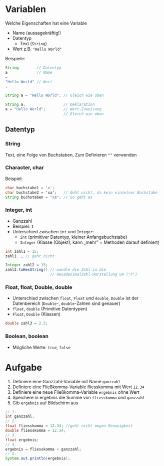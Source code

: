 # Variablen

Welche Eigenschaften hat eine Variable

- Name (aussagekräftig!)
- Datentyp
   - Text (`String`)
- Wert z.B. `"Hello World"`

Beispiele:

```java
String        // Datentyp
a             // Name
=
"Hello World" // Wert
;

String a = "Hello World"; // Gleich wie oben

String a;                 // Deklaration
a = "Hello World";        // Wert-Zuweisung
                          // Gleich wie oben
```

## Datentyp

### String

Text, eine Folge von Buchstaben, Zum Definieren `""` verwenden

### Character, char

Beispiel:

```java
char buchstabe1 = 'x';
char buchstabe2 = 'xa';   // Geht nicht, da kein einzelner Buchstabe
String buchstaben = "xa"; // So geht es
```

### Integer, int

- Ganzzahl
- Beispiel: `1`
- Unterschied zwischen `int` und `Integer`:
  - `int` (primitiver Datentyp, kleiner Anfangsbuchstabe)
  - `Integer` (Klasse (Objekt), kann „mehr” = Methoden darauf definiert)

```java
int zahl1 = 15;
zahl1. … // geht nicht

Integer zahl2 = 15;
zahl2.toHexString() // wandle die Zahl in die
                    // Hexadezimalzahl-Darstellung um ("F")
```

### Float, float, Double, double

- Unterschied zwischen `float`, `Float` und `double`, `Double` ist der Datenbereich (`Double`-, `double`-Zahlen sind genauer)
- `float`, `double` (Primitive Datentypen)
- `Float`, `Double` (Klassen)

```java
double zahl3 = 2.3;
```

### Boolean, boolean

- Mögliche Werte: `true`, `false`

# Aufgabe

1. Definiere eine Ganzzahl-Variable mit Name `ganzzahl`
2. Definiere eine Fließkomma-Variable fliesskomma mit Wert `12.34`
3. Definiere eine neue Fließkomma-Variable `ergebnis` ohne Wert
4. Speichere in ergebnis die Summe von `fliesskomma` und `ganzzahl`
5. Gib `ergebnis` auf Bildschirm aus

```java
// 1.
int ganzzahl;
// 2.
float fliesskomma = 12.34; //geht nicht wegen Genauigkeit
double fliesskomma = 12.34;
// 3.
float ergebnis;
// 4.
ergebnis = fliesskomma + ganzzahl;
// 5.
System.out.println(ergebnis);
```
